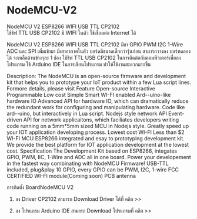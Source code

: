 # NodeMCU-V2
NodeMCU V2 ESP8266 WIFI USB TTL CP2102  
ใช้ชิฟ TTL USB CP2102 มี WIFI ในตัว ใช้เชื่อมต่อ Internet ได้

NodeMCU V2 ESP8266 WIFI USB TTL CP2102  มีขา GPIO PWM I2C 1-Wire ADC และ SPI เพิ่มเข้ามา มีเสาอากาศในตัว บอร์ดมีขนาดเล็กกว่ารุ่นก่อน สามารถวางลง บอร์ทดลองได้ จะเหลือด้านข้างๆละ 1 ช่อง ใช้ชิฟ TTL USB CP2102 ในการติดต่อกับคอมพิวเตอร์เพื่อลงโปรแกรม ใช้ Arduino IDE ในการเขียนโปรแกรม ทำให้ใช้งานสะดวกมากขึ้น

Description:
The NodeMCU is an open-source firmware and development kit that helps you to prototype your IoT product within a few Lua script lines. Formore details, please visit 
Feature
Open-source
Interactive
Programmable
Low cost
Simple
Smart
WI-FI enabled
Ard--uino-like hardware IO
Advanced API for hardware IO, which can dramatically reduce the redundant work for configuring and manipulating hardware.
Code like ard--uino, but interactively in Lua script.
Nodejs style network API
Event-driven API for network applicaitons, which faciliates developers writing code running on a 5mm*5mm sized MCU in Nodejs style.
Greatly speed up your IOT application developing process.
Lowest cost WI-FI
Less than $2 WI-FI MCU ESP8266 integrated and esay to prototyping development kit.
We provide the best platform for IOT application development at the lowest cost.
Specification
The Development Kit based on ESP8266, integates GPIO, PWM, IIC, 1-Wire and ADC all in one board.
Power your developement in the fastest way combinating with NodeMCU Firmware!
USB-TTL included, plug&play
10 GPIO, every GPIO can be PWM, I2C, 1-wire
FCC CERTIFIED WI-FI module(Coming soon)
PCB antenna

การติดตั้ง BoardNodeMCU V2

1. ลง Driver CP2102 
  สามารถ Download Driver ได้ที่ คลิก >>
  
2. ลง โปรแกรม Arduino IDE
 สามารถ Download โปรแกรมที่ คลิก >>
 
 



